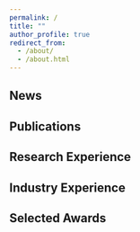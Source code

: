 ```yaml
---
permalink: /
title: ""
author_profile: true
redirect_from: 
  - /about/
  - /about.html
---
```




News
------

Publications
------

Research Experience
------

Industry Experience
------

Selected Awards
------
<div style="height: 150px; overflow: hidden; display: flex; justify-content: center;">
  <div style="transform: scale(0.25); transform-origin: top center;">
    <script type="text/javascript" id="clstr_globe"
      src="//clustrmaps.com/globe.js?d=UYpakJt3SK1n2ChLPes2HMRfKJ1p92zb2b2u-a9NA-c">
    </script>
  </div>
</div>



